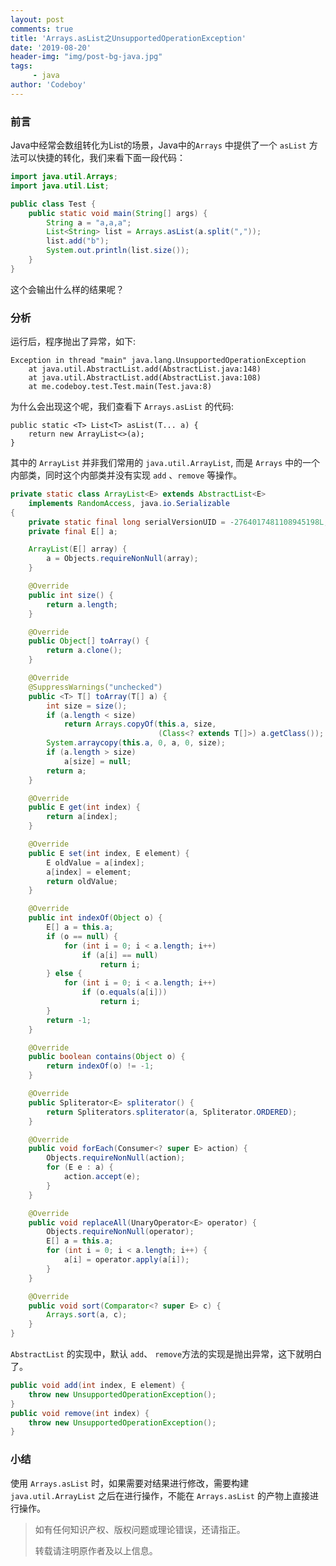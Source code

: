 ```yaml
---
layout: post
comments: true
title: 'Arrays.asList之UnsupportedOperationException'
date: '2019-08-20'
header-img: "img/post-bg-java.jpg"
tags:
     - java
author: 'Codeboy'
---
```


### 前言

Java中经常会数组转化为List的场景，Java中的`Arrays` 中提供了一个 `asList` 方法可以快捷的转化，我们来看下面一段代码：

```java
import java.util.Arrays;
import java.util.List;

public class Test {
    public static void main(String[] args) {
        String a = "a,a,a";
        List<String> list = Arrays.asList(a.split(","));
        list.add("b");
        System.out.println(list.size());
    }
}
```

这个会输出什么样的结果呢？

### 分析

运行后，程序抛出了异常，如下:

```
Exception in thread "main" java.lang.UnsupportedOperationException
	at java.util.AbstractList.add(AbstractList.java:148)
	at java.util.AbstractList.add(AbstractList.java:108)
	at me.codeboy.test.Test.main(Test.java:8)
```

为什么会出现这个呢，我们查看下 `Arrays.asList`  的代码:

```
public static <T> List<T> asList(T... a) {
	return new ArrayList<>(a);
}
```

其中的 `ArrayList` 并非我们常用的 `java.util.ArrayList`, 而是 `Arrays` 中的一个内部类，同时这个内部类并没有实现 `add` 、`remove` 等操作。

```java
private static class ArrayList<E> extends AbstractList<E>
    implements RandomAccess, java.io.Serializable
{
    private static final long serialVersionUID = -2764017481108945198L;
    private final E[] a;

    ArrayList(E[] array) {
        a = Objects.requireNonNull(array);
    }

    @Override
    public int size() {
        return a.length;
    }

    @Override
    public Object[] toArray() {
        return a.clone();
    }

    @Override
    @SuppressWarnings("unchecked")
    public <T> T[] toArray(T[] a) {
        int size = size();
        if (a.length < size)
            return Arrays.copyOf(this.a, size,
                                 (Class<? extends T[]>) a.getClass());
        System.arraycopy(this.a, 0, a, 0, size);
        if (a.length > size)
            a[size] = null;
        return a;
    }

    @Override
    public E get(int index) {
        return a[index];
    }

    @Override
    public E set(int index, E element) {
        E oldValue = a[index];
        a[index] = element;
        return oldValue;
    }

    @Override
    public int indexOf(Object o) {
        E[] a = this.a;
        if (o == null) {
            for (int i = 0; i < a.length; i++)
                if (a[i] == null)
                    return i;
        } else {
            for (int i = 0; i < a.length; i++)
                if (o.equals(a[i]))
                    return i;
        }
        return -1;
    }

    @Override
    public boolean contains(Object o) {
        return indexOf(o) != -1;
    }

    @Override
    public Spliterator<E> spliterator() {
        return Spliterators.spliterator(a, Spliterator.ORDERED);
    }

    @Override
    public void forEach(Consumer<? super E> action) {
        Objects.requireNonNull(action);
        for (E e : a) {
            action.accept(e);
        }
    }

    @Override
    public void replaceAll(UnaryOperator<E> operator) {
        Objects.requireNonNull(operator);
        E[] a = this.a;
        for (int i = 0; i < a.length; i++) {
            a[i] = operator.apply(a[i]);
        }
    }

    @Override
    public void sort(Comparator<? super E> c) {
        Arrays.sort(a, c);
    }
}
```

`AbstractList` 的实现中，默认 `add`、 `remove`方法的实现是抛出异常，这下就明白了。

```java
public void add(int index, E element) {
    throw new UnsupportedOperationException();
}
public void remove(int index) {
    throw new UnsupportedOperationException();
}
```



### 小结

使用 `Arrays.asList` 时，如果需要对结果进行修改，需要构建 `java.util.ArrayList` 之后在进行操作，不能在 `Arrays.asList` 的产物上直接进行操作。



> 如有任何知识产权、版权问题或理论错误，还请指正。
>
> 转载请注明原作者及以上信息。
